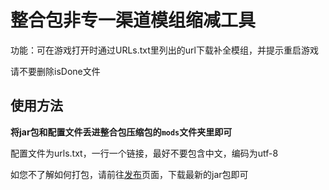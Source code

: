 # 整合包非专一渠道模组缩减工具

功能：可在游戏打开时通过URLs.txt里列出的url下载补全模组，并提示重启游戏

请不要删除isDone文件

## 使用方法

**将jar包和配置文件丢进整合包压缩包的`mods`文件夹里即可**

配置文件为urls.txt，一行一个链接，最好不要包含中文，编码为utf-8

如您不了解如何打包，请前往[发布](https://github.com/TukJiu/ForKrypton-mcModsAutoDownloads/releases)页面，下载最新的jar包即可
